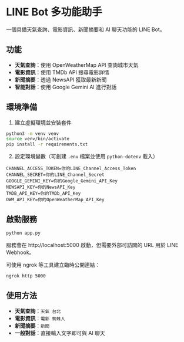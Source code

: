 # LINE Bot 多功能助手

一個具備天氣查詢、電影資訊、新聞摘要和 AI 聊天功能的 LINE Bot。

## 功能

- **天氣查詢**：使用 OpenWeatherMap API 查詢城市天氣
- **電影資訊**：使用 TMDb API 搜尋電影詳情
- **新聞摘要**：透過 NewsAPI 獲取最新新聞
- **智能對話**：使用 Google Gemini AI 進行對話

## 環境準備

1. 建立虛擬環境並安裝套件

```bash
python3 -m venv venv
source venv/bin/activate
pip install -r requirements.txt
```

2. 設定環境變數（可創建 `.env` 檔案並使用 `python-dotenv` 載入）

```
CHANNEL_ACCESS_TOKEN=你的LINE_Channel_Access_Token
CHANNEL_SECRET=你的LINE_Channel_Secret
GOOGLE_GEMINI_KEY=你的Google_Gemini_API_Key
NEWSAPI_KEY=你的NewsAPI_Key
TMDB_API_KEY=你的TMDb_API_Key
OWM_API_KEY=你的OpenWeatherMap_API_Key
```

## 啟動服務

```bash
python app.py
```

服務會在 http://localhost:5000 啟動，但需要外部可訪問的 URL 用於 LINE Webhook。

可使用 ngrok 等工具建立臨時公開連結：
```bash
ngrok http 5000
```

## 使用方法

- **天氣查詢**：`天氣 台北`
- **電影資訊**：`電影 蜘蛛人`
- **新聞摘要**：`新聞`
- **一般對話**：直接輸入文字即可與 AI 聊天 